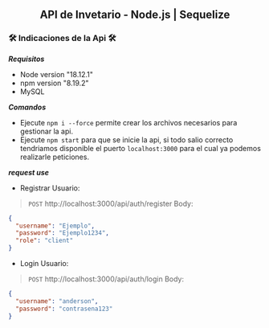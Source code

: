 <h2 align="center">
  API de Invetario - Node.js | Sequelize
</h2>

<h3> 🛠️ Indicaciones de la Api 🛠️ </h3>

***Requisitos***

- Node version "18.12.1"
- npm version "8.19.2"
- MySQL

***Comandos***
>
- Ejecute `npm i --force` permite crear los archivos necesarios para gestionar la api.
- Ejecute `npm start` para que se inicie la api, si todo salio correcto tendriamos disponible el puerto `localhost:3000` para el cual ya podemos realizarle peticiones.

***request use***

- Registrar Usuario:
>`POST` http://localhost:3000/api/auth/register
Body:
```json
{
  "username": "Ejemplo",
  "password": "Ejemplo1234",
  "role": "client"
}
```
- Login Usuario:
>`POST` http://localhost:3000/api/auth/login
Body:
```json
{
  "username": "anderson",
  "password": "contrasena123"
}
```



